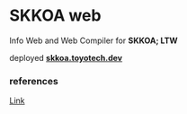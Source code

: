 # SKKOA web

Info Web and Web Compiler for **SKKOA; LTW**

deployed **[skkoa.toyotech.dev](https://skkoa.toyotech.dev/)**


### references
[Link](https://codepen.io/RAREBEEF/pen/eYGKZKL)
